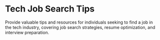 # Tech Job Search Tips

Provide valuable tips and resources for individuals seeking to find a job in the tech industry, covering job search strategies, resume optimization, and interview preparation.